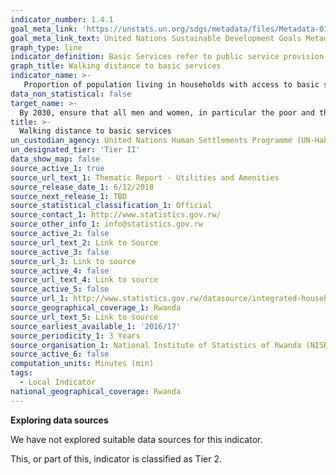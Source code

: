```yaml
---
indicator_number: 1.4.1
goal_meta_link: 'https://unstats.un.org/sdgs/metadata/files/Metadata-01-04-01.pdf'
goal_meta_link_text: United Nations Sustainable Development Goals Metadata (pdf 894kB)
graph_type: line
indicator_definition: Basic Services refer to public service provision systems that meet human basic needs including drinking water, sanitation and hygiene, energy, mobility, waste collection, health care, education and information technologies 
graph_title: Walking distance to basic services
indicator_name: >-
   Proportion of population living in households with access to basic services 
data_non_statistical: false
target_name: >-
  By 2030, ensure that all men and women, in particular the poor and the vulnerable, have equal rights to economic resources, as well as access to basic services, ownership and control over land and other forms of property, inheritance, natural resources, appropriate new technology and financial services, including microfinance 
title: >-
  Walking distance to basic services
un_custodian_agency: United Nations Human Settlements Programme (UN-Habitat)
un_designated_tier: 'Tier II'
data_show_map: false
source_active_1: true
source_url_text_1: Thematic Report - Utilities and Amenities
source_release_date_1: 6/12/2018
source_next_release_1: TBD
source_statistical_classification_1: Official
source_contact_1: http://www.statistics.gov.rw/
source_other_info_1: info@statistics.gov.rw
source_active_2: false
source_url_text_2: Link to Source
source_active_3: false
source_url_3: Link to source
source_active_4: false
source_url_text_4: Link to source
source_active_5: false
source_url_1: http://www.statistics.gov.rw/datasource/integrated-household-living-conditions-survey-eicv
source_geographical_coverage_1: Rwanda
source_url_text_5: Link to source
source_earliest_available_1: '2016/17'
source_periodicity_1: 3 Years
source_organisation_1: National Institute of Statistics of Rwanda (NISR)
source_active_6: false
computation_units: Minutes (min)
tags:
  - Local Indicator
national_geographical_coverage: Rwanda
---
```

**Exploring data sources**

We have not explored suitable data sources for this indicator. 

This, or part of this, indicator is classified as Tier 2.
